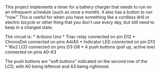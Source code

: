 
This project implements a timer for a battery charger that needs to run 
on an infrequent schedule (such as once a month). It also has a button 
to run "now." This is useful for when you have something like a 
cordless drill or electric bicycle or other thing that you don't use 
every day, but still need to keep in a charged state.

The circuit is:
    * Arduino Uno
    * Triac relay connected on pin D12
    * ChronoDot connected on pins A4/A5
    * Indicator LED connected on pin D13
    * 16x2 LCD connected on pins D3-D8
    * 4 push buttons (pull up, active low) connected on pins A0-A3

The push buttons are "soft buttons" indicated on the second row of the 
LCD, with A0 being leftmost and A3 being rightmost.
